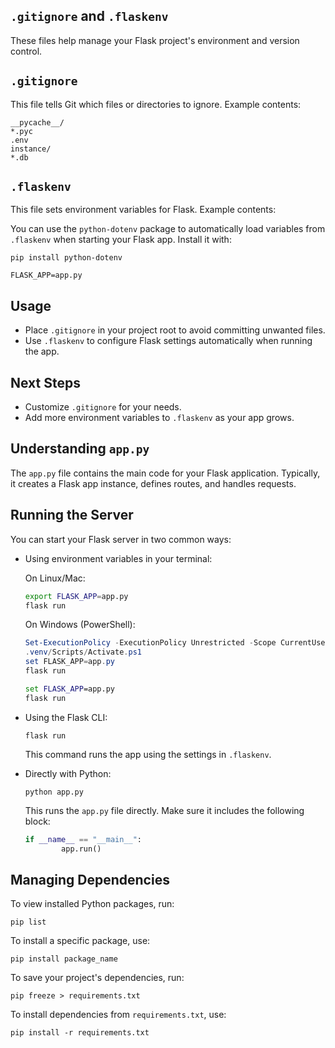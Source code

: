 ## `.gitignore` and `.flaskenv`

These files help manage your Flask project's environment and version control.

## `.gitignore`

This file tells Git which files or directories to ignore. Example contents:

```gitignore
__pycache__/
*.pyc
.env
instance/
*.db
```

## `.flaskenv`

This file sets environment variables for Flask. Example contents:

You can use the `python-dotenv` package to automatically load variables from `.flaskenv` when starting your Flask app. Install it with:

```
pip install python-dotenv
```

```env
FLASK_APP=app.py
```

## Usage

- Place `.gitignore` in your project root to avoid committing unwanted files.
- Use `.flaskenv` to configure Flask settings automatically when running the app.

## Next Steps

- Customize `.gitignore` for your needs.
- Add more environment variables to `.flaskenv` as your app grows.

## Understanding `app.py`

The `app.py` file contains the main code for your Flask application. Typically, it creates a Flask app instance, defines routes, and handles requests.

## Running the Server

You can start your Flask server in two common ways:
- Using environment variables in your terminal:

    On Linux/Mac:
    ```bash
    export FLASK_APP=app.py
    flask run
    ```

    On Windows (PowerShell):

    ```powershell
    Set-ExecutionPolicy -ExecutionPolicy Unrestricted -Scope CurrentUser
    .venv/Scripts/Activate.ps1
    set FLASK_APP=app.py
    flask run
    ```
    ```bat
    set FLASK_APP=app.py
    flask run
    ```
- Using the Flask CLI:
    ```
    flask run
    ```
    This command runs the app using the settings in `.flaskenv`.

- Directly with Python:
    ```
    python app.py
    ```
    This runs the `app.py` file directly. Make sure it includes the following block:
    ```python
    if __name__ == "__main__":
            app.run()
    ```

## Managing Dependencies

To view installed Python packages, run:

```
pip list
```

To install a specific package, use:

```
pip install package_name
```

To save your project's dependencies, run:

```
pip freeze > requirements.txt
```

To install dependencies from `requirements.txt`, use:

```
pip install -r requirements.txt
```